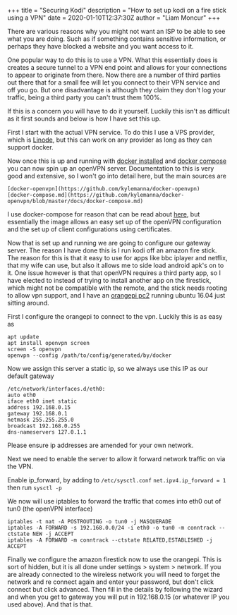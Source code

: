 +++
title = "Securing Kodi"
description = "How to set up kodi on a fire stick using a VPN"
date = 2020-01-10T12:37:30Z
author = "Liam Moncur"
+++


There are various reasons why you might not want an ISP to be able to see what you are doing. Such as if something contains sensitive information, or perhaps they have blocked a website and you want access to it.

One popular way to do this is to use a VPN. What this essentially does is creates a secure tunnel to a VPN end point and allows for your connections to appear to originate from there. Now there are a number of third parties out there that for a small fee will let you connect to their VPN service and off you go. But one disadvantage is although they claim they don't log your traffic, being a third party you can't trust them 100%.

If this is a concern you will have to do it yourself. Luckily this isn't as difficult as it first sounds and below is how I have set this up.

First I start with the actual VPN service. To do this I use a VPS provider, which is [Linode](https://www.linode.com/), but this can work on any provider as long as they can support docker.


Now once this is up and running with [docker installed](https://get.docker.com/) and [docker compose](https://docs.docker.com/compose/) you can now spin up an openVPN server. Documentation to this is very good and extensive, so I won't go into detail here, but the main sources are

    [docker-openvpn](https://github.com/kylemanna/docker-openvpn)
    [docker-compose.md](https://github.com/kylemanna/docker-openvpn/blob/master/docs/docker-compose.md)

I use docker-compose for reason that can be read about [here](https://moncur.me.uk/blog/docker.html), but essentially the image allows an easy set up of the openVPN configuration and the set up of client configurations using certificates.

Now that is set up and running we are going to configure our gateway server. The reason I have done this is I run kodi off an amazon fire stick. The reason for this is that it easy to use for apps like bbc iplayer and netflix, that my wife can use, but also it allows me to side load android apk's on to it. One issue however is that that openVPN requires a third party app, so I have elected to instead of trying to install another app on the firestick, which might not be compatible with the remote, and the stick needs rooting to allow vpn support, and I have an [orangepi pc2](http://www.orangepi.org/orangepipc2/) running ubuntu 16.04 just sitting around.

First I configure the orangepi to connect to the vpn. Luckily this is as easy as
```
apt update
apt install openvpn screen
screen -S openvpn
openvpn --config /path/to/config/generated/by/docker
```
Now we assign this server a static ip, so we always use this IP as our default gateway
```
/etc/network/interfaces.d/eth0:
auto eth0
iface eth0 inet static
address 192.168.0.15
gateway 192.168.0.1
netmask 255.255.255.0
broadcast 192.168.0.255
dns-nameservers 127.0.1.1
```
Please ensure ip addresses are amended for your own network.

Next we need to enable the server to allow it forward network traffic on via the VPN.

Enable ip_forward, by adding to `/etc/sysctl.conf` `net.ipv4.ip_forward = 1` then run `sysctl -p`

We now will use iptables to forward the traffic that comes into eth0 out of tun0 (the openVPN interface)
```
iptables -t nat -A POSTROUTING -o tun0 -j MASQUERADE
iptables -A FORWARD -s 192.168.0.0/24 -i eth0 -o tun0 -m conntrack --ctstate NEW -j ACCEPT
iptables -A FORWARD -m conntrack --ctstate RELATED,ESTABLISHED -j ACCEPT
```
Finally we configure the amazon firestick now to use the orangepi. This is sort of hidden, but it is all done under settings > system > network. If you are already connected to the wireless network you will need to forget the network and re connect again and enter your password, but don't click connect but click advanced. Then fill in the details by following the wizard and when you get to gateway you will put in 192.168.0.15 (or whatever IP you used above). And that is that.
